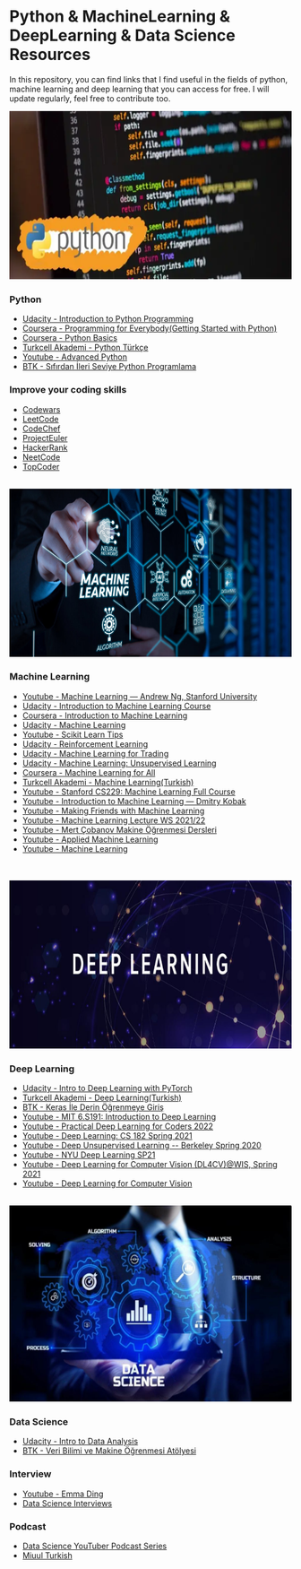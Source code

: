 # Python & MachineLearning & DeepLearning & Data Science Resources
In this repository, you can find links that I find useful in the fields of python, machine learning and deep learning that you can access for free. I will update regularly, feel free to contribute too.
<br>

<img src="https://github.com/AyselAydin/Python-MachineLearning-DeepLearning-Resources/blob/main/python.png" width="700" height="300">

### Python
- [Udacity - Introduction to Python Programming](https://www.udacity.com/course/introduction-to-python--ud1110)
- [Coursera - Programming for Everybody(Getting Started with Python)](https://www.coursera.org/learn/python)
- [Coursera - Python Basics](https://www.coursera.org/learn/python-basics)
- [Turkcell Akademi - Python Türkçe](https://gelecegiyazanlar.turkcell.com.tr/konu/python)
- [Youtube - Advanced Python](https://www.youtube.com/watch?v=QLTdOEn79Rc&list=PLqnslRFeH2UqLwzS0AwKDKLrpYBKzLBy2&ab_channel=PatrickLoeber)
- [BTK - Sıfırdan İleri Seviye Python Programlama](https://www.btkakademi.gov.tr/portal/course/sifirdan-ileri-seviye-python-programlama-5877)

### Improve your coding skills
- [Codewars](https://www.codewars.com/)
- [LeetCode](https://leetcode.com/)
- [CodeChef](https://www.codechef.com/)
- [ProjectEuler](https://projecteuler.net/archives)
- [HackerRank](https://www.hackerrank.com/products/main/)
- [NeetCode](https://neetcode.io/practice)
- [TopCoder](https://www.topcoder.com/)
<br><br>
<img src="https://github.com/AyselAydin/Python-MachineLearning-DeepLearning-Resources/blob/main/machinelearning.jpg" width="700" height="300">

### Machine Learning
- [Youtube - Machine Learning — Andrew Ng, Stanford University](https://www.youtube.com/playlist?list=PLLssT5z_DsK-h9vYZkQkYNWcItqhlRJLN)
- [Udacity - Introduction to Machine Learning Course](https://www.udacity.com/course/intro-to-machine-learning--ud120)
- [Coursera - Introduction to Machine Learning](https://www.coursera.org/learn/machine-learning-duke)
- [Udacity - Machine Learning](https://www.udacity.com/course/machine-learning--ud262)
- [Youtube - Scikit Learn Tips](https://www.youtube.com/watch?v=NGq8wnH5VSo&list=PL5-da3qGB5ID7YYAqireYEew2mWVvgmj6&index=2&ab_channel=DataSchool)
- [Udacity - Reinforcement Learning](https://www.udacity.com/course/reinforcement-learning--ud600)
- [Udacity - Machine Learning for Trading](https://www.udacity.com/course/machine-learning-for-trading--ud501)
- [Udacity - Machine Learning: Unsupervised Learning](https://www.udacity.com/course/machine-learning-unsupervised-learning--ud741)
- [Coursera - Machine Learning for All](https://www.coursera.org/learn/uol-machine-learning-for-all)
- [Turkcell Akademi - Machine Learning(Turkish)](https://gelecegiyazanlar.turkcell.com.tr/konu/makine-ogrenmesi)
- [Youtube - Stanford CS229: Machine Learning Full Course](https://www.youtube.com/playlist?list=PLoROMvodv4rMiGQp3WXShtMGgzqpfVfbU)
- [Youtube - Introduction to Machine Learning — Dmitry Kobak](https://www.youtube.com/playlist?list=PL05umP7R6ij35ShKLDqccJSDntugY4FQT)
- [Youtube - Making Friends with Machine Learning](https://www.youtube.com/playlist?list=PLRKtJ4IpxJpDxl0NTvNYQWKCYzHNuy2xG)
- [Youtube - Machine Learning Lecture WS 2021/22](https://www.youtube.com/playlist?list=PLzrCXlf6ypbxS5OYOY3EN_0u2fDuIT6Gt)
- [Youtube - Mert Çobanov Makine Öğrenmesi Dersleri](https://www.youtube.com/watch?v=MO171s4l3q0&list=PLk54I7lqQSsbsxz-LWIOt6mrO5n0mpe-J&index=1&ab_channel=MertCobanov)
- [Youtube - Applied Machine Learning](https://www.youtube.com/playlist?list=PL2UML_KCiC0UlY7iCQDSiGDMovaupqc83)
- [Youtube - Machine Learning](https://www.youtube.com/watch?v=Gv9_4yMHFhI&list=PLblh5JKOoLUICTaGLRoHQDuF_7q2GfuJF&index=1&ab_channel=StatQuestwithJoshStarmer)


<br><br>
<img src="https://github.com/AyselAydin/Python-MachineLearning-DeepLearning-Resources/blob/main/deeplearning.png" width="700" height="300">

### Deep Learning
- [Udacity - Intro to Deep Learning with PyTorch](https://www.udacity.com/course/deep-learning-pytorch--ud188)
- [Turkcell Akademi - Deep Learning(Turkish)](https://gelecegiyazanlar.turkcell.com.tr/konu/derin-ogrenme)
- [BTK - Keras İle Derin Öğrenmeye Giriş](https://www.btkakademi.gov.tr/portal/course/keras-ile-derin-oegrenmeye-giris-10599)
- [Youtube - MIT 6.S191: Introduction to Deep Learning](https://www.youtube.com/playlist?list=PLtBw6njQRU-rwp5__7C0oIVt26ZgjG9NI)
- [Youtube - Practical Deep Learning for Coders 2022](https://www.youtube.com/playlist?list=PLfYUBJiXbdtSvpQjSnJJ_PmDQB_VyT5iU)
- [Youtube - Deep Learning: CS 182 Spring 2021](https://www.youtube.com/playlist?list=PL_iWQOsE6TfVmKkQHucjPAoRtIJYt8a5A)
- [Youtube - Deep Unsupervised Learning -- Berkeley Spring 2020](https://www.youtube.com/playlist?list=PLwRJQ4m4UJjPiJP3691u-qWwPGVKzSlNP)
- [Youtube - NYU Deep Learning SP21](https://www.youtube.com/playlist?list=PLLHTzKZzVU9e6xUfG10TkTWApKSZCzuBI)
- [Youtube - Deep Learning for Computer Vision (DL4CV)@WIS, Spring 2021](https://www.youtube.com/playlist?list=PL_Z2_U9MIJdNgFM7-f2fZ9ZxjVRP_jhJv)
- [Youtube - Deep Learning for Computer Vision](https://www.youtube.com/playlist?list=PL5-TkQAfAZFbzxjBHtzdVCWE0Zbhomg7r)

<br>
<img src="https://github.com/AyselAydin/Python-MachineLearning-DeepLearning-Resources/blob/main/datascience.png" width="700" height="350">

### Data Science
- [Udacity - Intro to Data Analysis](https://www.udacity.com/course/intro-to-data-analysis--ud170)
- [BTK - Veri Bilimi ve Makine Öğrenmesi Atölyesi](https://www.btkakademi.gov.tr/portal/course/veri-bilimi-ve-makine-oegrenmesi-atoelyesi-bootcamp-2022-19100)


### Interview
- [Youtube - Emma Ding](https://www.youtube.com/@DataInterviewPro/playlists)
- [Data Science Interviews](https://www.youtube.com/watch?v=tnpV1etgcxs&list=PL2zq7klxX5ATSm5sTdY4JrDSzp72V5-hV&index=1&ab_channel=KenJee)

### Podcast
- [Data Science YouTuber Podcast Series](https://www.youtube.com/watch?v=4qZINLzwYyk&list=PL2zq7klxX5AQfBb4-chtyj8iQ7msAISo9&ab_channel=KenJee)
- [Miuul Turkish](https://open.spotify.com/show/4u515QQB1uKxurmTRDcgh5)

